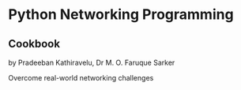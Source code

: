 # Python Networking Programming
## Cookbook

by Pradeeban Kathiravelu, Dr M. O. Faruque Sarker

Overcome real-world networking challenges
